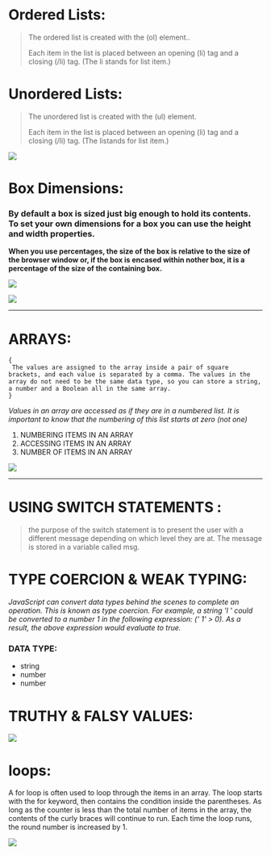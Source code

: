 # Ordered Lists:

> The ordered list is created with the (ol) element..
>
> Each item in the list is placed 
between an opening (li) tag and a closing (/li) tag. (The li
stands for list item.)

# Unordered Lists:
>The unordered list is created with the (ul) element.
>
> Each item in the list is placed between an opening (li) tag and a closing (/li) tag. (The listands for list item.)

![](https://www.w3docs.com/uploads/media/default/0001/01/f79ee5dc2b2caadbea97e73eab152db65e868539.png)


# Box Dimensions:
### By default a box is sized just big enough to hold its contents. To set your own dimensions for a box you can use the height and width properties.


**When you use percentages, the size of the box is relative to the size of the browser window or, if the box is encased within nother box, it is a percentage of the size of the containing box.**

![](https://lh6.googleusercontent.com/hWQ2AqbzR_HkWNBHXXfp0WMy3uXtyJ-OLpZEPWSRMtoO1cVJ17HWKlXAnPBRY5VXSmAPn-hPzn30BC0XpxvmLy31KXVDe1ANOnf8YAO_ymLD6EQpQu4vloyXtteR_02VPDTE7j_t)

![](https://lh3.googleusercontent.com/proxy/ggxphTdOZyv6g7gR4VKb6zjEF5J0X5bzqtHuFCjVxWOavUyrzdiY2nkavshifetaukZplR6hxvzJQTX9hkqaaocCA6l9MhTA2lk)

___
# ARRAYS:

```
{
 The values are assigned to the array inside a pair of square brackets, and each value is separated by a comma. The values in the array do not need to be the same data type, so you can store a string, a number and a Boolean all in the same array. 
}

```
*Values in an array are accessed as if they are in a numbered list. It is important to know that the numbering of this list starts at zero
(not one)* 

1. NUMBERING ITEMS IN AN ARRAY
2. ACCESSING ITEMS IN AN ARRAY
3. NUMBER OF ITEMS IN AN ARRAY 

![](https://www.homeandlearn.co.uk/javascript/images/chapter_3/simple_arrays.gif)

___

# USING SWITCH STATEMENTS :

>  the purpose of the switch statement is to present the user with a different message depending on which level they are at. The message is 
stored in a variable called msg.

# TYPE COERCION & WEAK TYPING:
*JavaScript can convert data types behind the scenes to 
complete an operation. This is known as type coercion. For 
example, a string 'l ' could be converted to a number 1 in the following expression:
(' 1' > 0). As a result, the above expression would evaluate to true.*

### DATA TYPE:

* string
* number
* number

# TRUTHY & FALSY VALUES:

![](https://miro.medium.com/max/1600/1*s-FasudN5aSYnX2rDz75AA.jpeg)

# loops:

A for loop is often used to loop through the items in an array.
The loop starts with the for keyword, then contains the condition inside the parentheses. As long as the counter is less 
than the total number of items in the array, the contents of the 
curly braces will continue to run. Each time the loop runs, the 
round number is increased by 1.

![](https://www.javascripttutorial.net/wp-content/uploads/2020/01/JavaScript-for-Loop.png)
